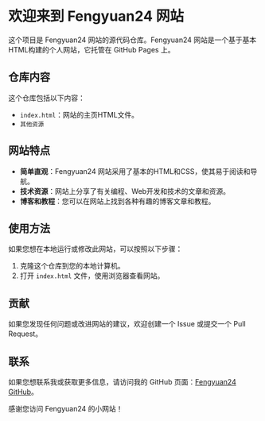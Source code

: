 # 欢迎来到 Fengyuan24 网站

这个项目是 Fengyuan24 网站的源代码仓库。Fengyuan24 网站是一个基于基本HTML构建的个人网站，它托管在 GitHub Pages 上。

## 仓库内容

这个仓库包括以下内容：

- `index.html`：网站的主页HTML文件。
- `其他资源`

## 网站特点

- **简单直观**：Fengyuan24 网站采用了基本的HTML和CSS，使其易于阅读和导航。
- **技术资源**：网站上分享了有关编程、Web开发和技术的文章和资源。
- **博客和教程**：您可以在网站上找到各种有趣的博客文章和教程。

## 使用方法

如果您想在本地运行或修改此网站，可以按照以下步骤：

1. 克隆这个仓库到您的本地计算机。
2. 打开 `index.html` 文件，使用浏览器查看网站。

## 贡献

如果您发现任何问题或改进网站的建议，欢迎创建一个 Issue 或提交一个 Pull Request。

## 联系

如果您想联系我或获取更多信息，请访问我的 GitHub 页面：[Fengyuan24 GitHub](https://github.com/Fengyuam)。

感谢您访问 Fengyuan24 的小网站！
